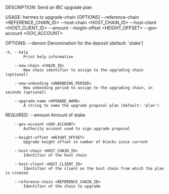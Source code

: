 DESCRIPTION:
Send an IBC upgrade plan

USAGE:
    hermes tx upgrade-chain [OPTIONS] --reference-chain <REFERENCE_CHAIN_ID> --host-chain <HOST_CHAIN_ID> --host-client <HOST_CLIENT_ID> --amount <AMOUNT> --height-offset <HEIGHT_OFFSET> --gov-account <GOV_ACCOUNT>

OPTIONS:
        --denom <DENOM>
            Denomination for the deposit (default: 'stake')

    -h, --help
            Print help information

        --new-chain <CHAIN_ID>
            New chain identifier to assign to the upgrading chain (optional)

        --new-unbonding <UNBONDING_PERIOD>
            New unbonding period to assign to the upgrading chain, in seconds (optional)

        --upgrade-name <UPGRADE_NAME>
            A string to name the upgrade proposal plan (default: 'plan')

REQUIRED:
        --amount <AMOUNT>
            Amount of stake

        --gov-account <GOV_ACCOUNT>
            Authority account used to sign upgrade proposal

        --height-offset <HEIGHT_OFFSET>
            Upgrade height offset in number of blocks since current

        --host-chain <HOST_CHAIN_ID>
            Identifier of the host chain

        --host-client <HOST_CLIENT_ID>
            Identifier of the client on the host chain from which the plan is created

        --reference-chain <REFERENCE_CHAIN_ID>
            Identifier of the chain to upgrade
